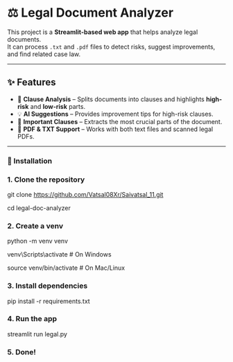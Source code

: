 # ⚖️ Legal Document Analyzer

This project is a **Streamlit-based web app** that helps analyze legal documents.  
It can process `.txt` and `.pdf` files to detect risks, suggest improvements, and find related case law.

---

## ✨ Features
- 📑 **Clause Analysis** – Splits documents into clauses and highlights **high-risk** and **low-risk** parts.  
- 💡 **AI Suggestions** – Provides improvement tips for high-risk clauses.  
- 📌 **Important Clauses** – Extracts the most crucial parts of the document.    
- 📂 **PDF & TXT Support** – Works with both text files and scanned legal PDFs.  

---

### 🚀 Installation

### 1. Clone the repository
git clone https://github.com/Vatsal08Xr/Saivatsal_11.git

cd legal-doc-analyzer

### 2. Create a venv
python -m venv venv

venv\Scripts\activate   # On Windows

source venv/bin/activate  # On Mac/Linux

### 3. Install dependencies
pip install -r requirements.txt

### 4. Run the app
streamlit run legal.py

### 5. Done!
